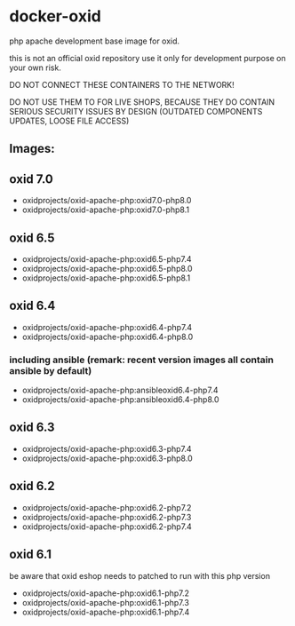 # docker-oxid
php apache development base image for oxid.

this is not an official oxid repository use it only for development purpose on your own risk.

DO NOT CONNECT THESE CONTAINERS TO THE NETWORK!

DO NOT USE THEM TO FOR LIVE SHOPS, BECAUSE THEY DO CONTAIN SERIOUS SECURITY ISSUES BY DESIGN (OUTDATED COMPONENTS UPDATES, LOOSE FILE ACCESS)

## Images:

## oxid 7.0
- oxidprojects/oxid-apache-php:oxid7.0-php8.0
- oxidprojects/oxid-apache-php:oxid7.0-php8.1

## oxid 6.5
- oxidprojects/oxid-apache-php:oxid6.5-php7.4
- oxidprojects/oxid-apache-php:oxid6.5-php8.0
- oxidprojects/oxid-apache-php:oxid6.5-php8.1

## oxid 6.4

- oxidprojects/oxid-apache-php:oxid6.4-php7.4
- oxidprojects/oxid-apache-php:oxid6.4-php8.0

### including ansible (remark: recent version images all contain ansible by default)

- oxidprojects/oxid-apache-php:ansibleoxid6.4-php7.4
- oxidprojects/oxid-apache-php:ansibleoxid6.4-php8.0

## oxid 6.3

- oxidprojects/oxid-apache-php:oxid6.3-php7.4
- oxidprojects/oxid-apache-php:oxid6.3-php8.0

## oxid 6.2

- oxidprojects/oxid-apache-php:oxid6.2-php7.2
- oxidprojects/oxid-apache-php:oxid6.2-php7.3
- oxidprojects/oxid-apache-php:oxid6.2-php7.4

## oxid 6.1

be aware that oxid eshop needs to patched to run with this php version

- oxidprojects/oxid-apache-php:oxid6.1-php7.2
- oxidprojects/oxid-apache-php:oxid6.1-php7.3
- oxidprojects/oxid-apache-php:oxid6.1-php7.4




